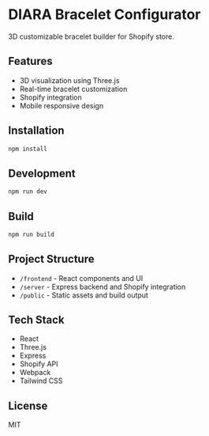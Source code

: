 # DIARA Bracelet Configurator

3D customizable bracelet builder for Shopify store.

## Features
- 3D visualization using Three.js
- Real-time bracelet customization
- Shopify integration
- Mobile responsive design

## Installation
```bash
npm install
```

## Development
```bash
npm run dev
```

## Build
```bash
npm run build
```

## Project Structure
- `/frontend` - React components and UI
- `/server` - Express backend and Shopify integration
- `/public` - Static assets and build output

## Tech Stack
- React
- Three.js
- Express
- Shopify API
- Webpack
- Tailwind CSS

## License
MIT
